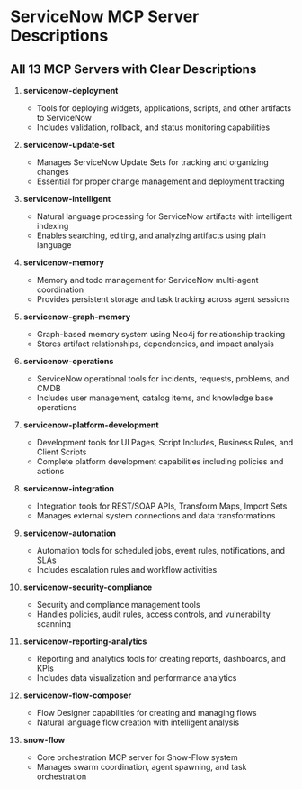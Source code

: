 # ServiceNow MCP Server Descriptions

## All 13 MCP Servers with Clear Descriptions

1. **servicenow-deployment**
   - Tools for deploying widgets, applications, scripts, and other artifacts to ServiceNow
   - Includes validation, rollback, and status monitoring capabilities

2. **servicenow-update-set**
   - Manages ServiceNow Update Sets for tracking and organizing changes
   - Essential for proper change management and deployment tracking

3. **servicenow-intelligent**
   - Natural language processing for ServiceNow artifacts with intelligent indexing
   - Enables searching, editing, and analyzing artifacts using plain language

4. **servicenow-memory**
   - Memory and todo management for ServiceNow multi-agent coordination
   - Provides persistent storage and task tracking across agent sessions

5. **servicenow-graph-memory**
   - Graph-based memory system using Neo4j for relationship tracking
   - Stores artifact relationships, dependencies, and impact analysis

6. **servicenow-operations**
   - ServiceNow operational tools for incidents, requests, problems, and CMDB
   - Includes user management, catalog items, and knowledge base operations

7. **servicenow-platform-development**
   - Development tools for UI Pages, Script Includes, Business Rules, and Client Scripts
   - Complete platform development capabilities including policies and actions

8. **servicenow-integration**
   - Integration tools for REST/SOAP APIs, Transform Maps, Import Sets
   - Manages external system connections and data transformations

9. **servicenow-automation**
   - Automation tools for scheduled jobs, event rules, notifications, and SLAs
   - Includes escalation rules and workflow activities

10. **servicenow-security-compliance**
    - Security and compliance management tools
    - Handles policies, audit rules, access controls, and vulnerability scanning

11. **servicenow-reporting-analytics**
    - Reporting and analytics tools for creating reports, dashboards, and KPIs
    - Includes data visualization and performance analytics

12. **servicenow-flow-composer**
    - Flow Designer capabilities for creating and managing flows
    - Natural language flow creation with intelligent analysis

13. **snow-flow**
    - Core orchestration MCP server for Snow-Flow system
    - Manages swarm coordination, agent spawning, and task orchestration